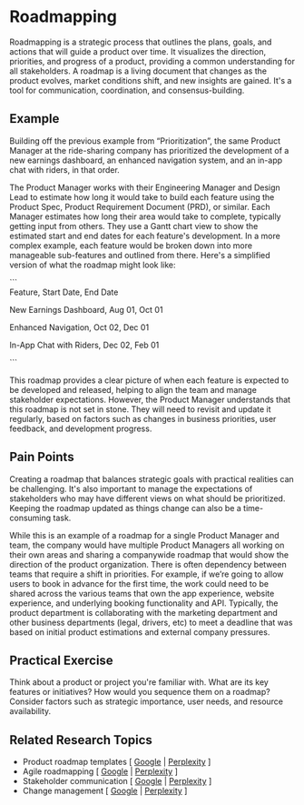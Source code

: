 # Roadmapping

Roadmapping is a strategic process that outlines the plans, goals, and actions that will guide a product over time. It visualizes the direction, priorities, and progress of a product, providing a common understanding for all stakeholders. A roadmap is a living document that changes as the product evolves, market conditions shift, and new insights are gained. It's a tool for communication, coordination, and consensus-building.

## Example

Building off the previous example from “Prioritization”, the same Product Manager at the ride-sharing company has prioritized the development of a new earnings dashboard, an enhanced navigation system, and an in-app chat with riders, in that order.

The Product Manager works with their Engineering Manager and Design Lead to estimate how long it would take to build each feature using the Product Spec, Product Requirement Document (PRD), or similar. Each Manager estimates how long their area would take to complete, typically getting input from others. They use a Gantt chart view to show the estimated start and end dates for each feature's development. In a more complex example, each feature would be broken down into more manageable sub-features and outlined from there. Here's a simplified version of what the roadmap might look like:

\`\`\`\
Feature, Start Date, End Date

New Earnings Dashboard, Aug 01, Oct 01

Enhanced Navigation, Oct 02, Dec 01

In-App Chat with Riders, Dec 02, Feb 01

\`\`\`

This roadmap provides a clear picture of when each feature is expected to be developed and released, helping to align the team and manage stakeholder expectations. However, the Product Manager understands that this roadmap is not set in stone. They will need to revisit and update it regularly, based on factors such as changes in business priorities, user feedback, and development progress.

## Pain Points

Creating a roadmap that balances strategic goals with practical realities can be challenging. It's also important to manage the expectations of stakeholders who may have different views on what should be prioritized. Keeping the roadmap updated as things change can also be a time-consuming task.

While this is an example of a roadmap for a single Product Manager and team, the company would have multiple Product Managers all working on their own areas and sharing a companywide roadmap that would show the direction of the product organization. There is often dependency between teams that require a shift in priorities. For example, if we’re going to allow users to book in advance for the first time, the work could need to be shared across the various teams that own the app experience, website experience, and underlying booking functionality and API. Typically, the product department is collaborating with the marketing department and other business departments (legal, drivers, etc) to meet a deadline that was based on initial product estimations and external company pressures.

## Practical Exercise

Think about a product or project you're familiar with. What are its key features or initiatives? How would you sequence them on a roadmap? Consider factors such as strategic importance, user needs, and resource availability.

## Related Research Topics

* Product roadmap templates \[ [Google](https://www.google.com/search?q=Product%20roadmap%20templates%20in%20product%20management) | [Perplexity](https://www.perplexity.ai/?q=Product%20roadmap%20templates%20in%20product%20management) ]
* Agile roadmapping \[ [Google](https://www.google.com/search?q=Agile%20roadmapping%20in%20product%20management) | [Perplexity](https://www.perplexity.ai/?q=Agile%20roadmapping%20in%20product%20management) ]
* Stakeholder communication \[ [Google](https://www.google.com/search?q=Stakeholder%20communication%20in%20product%20management) | [Perplexity](https://www.perplexity.ai/?q=Stakeholder%20communication%20in%20product%20management) ]
* Change management \[ [Google](https://www.google.com/search?q=Change%20management%20in%20product%20management) | [Perplexity](https://www.perplexity.ai/?q=Change%20management%20in%20product%20management) ]
